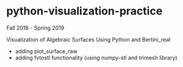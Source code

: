 # python-visualization-practice
Fall 2018 - Spring 2019

Visualization of Algebraic Surfaces Using Python and Bertini_real
- adding plot_surface_raw
- adding fvtostl functionality (using numpy-stl and trimesh library)
